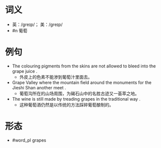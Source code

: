 # 词义
- 英：/ɡreɪp/； 美：/ɡreɪp/
- #n 葡萄
# 例句
- The colouring pigments from the skins are not allowed to bleed into the grape juice .
	- 外皮上的色素不能渗到葡萄汁里面去。
- Grape Valley where the mountain field around the monuments for the Jieshi Shan another meet .
	- 葡萄沟所在的山场周围，为碣石山中的名胜古迹又一荟萃之地。
- The wine is still made by treading grapes in the traditional way .
	- 这种葡萄酒仍然是以传统的方法踩碎葡萄酿制的。
# 形态
- #word_pl grapes
